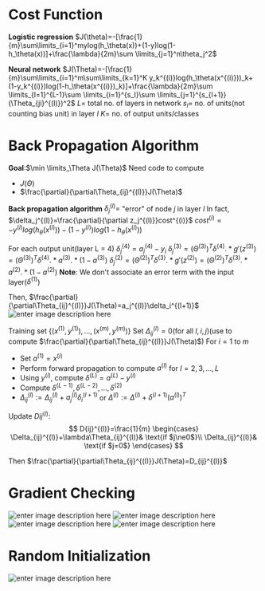 # Cost Function
**Logistic regression**
$J(\theta)=-[\frac{1}{m}\sum\limits_{i=1}^mylog(h_\theta(x))+(1-y)log(1-h_\theta(x))]+\frac{\lambda}{2m}\sum \limits_{j=1}^n\theta_j^2$

**Neural network**
$J(\Theta)=-[\frac{1}{m}\sum\limits_{i=1}^m\sum\limits_{k=1}^K y_k^{(i)}log(h_\theta(x^{(i)}))_k+(1-y_k^{(i)})log(1-h_\theta(x^{(i)})_k)]+\frac{\lambda}{2m}\sum \limits_{l=1}^{L-1}\sum \limits_{i=1}^{s_l}\sum \limits_{j=1}^{s_{l+1}}(\Theta_{ji}^{(l)})^2$
$L=$ total no. of layers in network
$s_l=$ no. of units(not counting bias unit) in layer $l$
$K=$ no. of output units/classes

# Back Propagation Algorithm
**Goal**:$\min \limits_\Theta J(\Theta)$
Need code to compute 

- $J(\Theta)$
- $\frac{\partial}{\partial\Theta_{ij}^{(l)}}J(\Theta)$

**Back propagation algorithm**
$\delta_j^{(l)}=$ "error" of node $j$ in layer $l$
In fact, $\delta_j^{(l)}=\frac{\partial}{\partial z_j^{(l)}}cost^{(i)}$
$cost^{(i)}=-y^{(i)}log(h_\theta(x^{(i)}))-(1-y^{(i)})log(1-h_\theta(x^{(i)}))$

For each output unit(layer L = 4)
$\delta_j^{(4)}=a_j^{(4)}-y_i$
$\delta_j^{(3)}=(\Theta^{(3)})^T\delta^{(4)}.*g'(z^{(3)})=(\Theta^{(3)})^T\delta^{(4)}.*a^{(3)}.*(1-a^{(3)})$
$\delta_j^{(2)}=(\Theta^{(2)})^T\delta^{(3)}.*g'(z^{(2)})=(\Theta^{(2)})^T\delta^{(3)}.*a^{(2)}.*(1-a^{(2)})$
**Note**: We don't associate an error term with the input layer($\delta^{(1)}$)

Then, $\frac{\partial}{\partial\Theta_{ij}^{(l)}}J(\Theta)=a_j^{(l)}\delta_i^{(l+1)}$
![enter image description here](https://lh3.googleusercontent.com/HPIWWws2FQmhvh7-pKg9TR4j6--o-EC6LCZ3I6ZEDmx6_OJtd-QxrAdDEYncCCMNIg9q78zlm3A)

Training set $\{(x^{(1)},y^{(1)}),...,(x^{(m)},y^{(m)})\}$
Set $\Delta_{ij}^{(l)}=0$(for all $l,i,j$)(use to compute $\frac{\partial}{\partial\Theta_{ij}^{(l)}}J(\Theta)$)
For $i=1$ to $m$
- Set $a^{(1)}=x^{(i)}$
- Perform forward propagation to compute $a^{(l)}$ for $l=2,3,...,L$
- Using $y^{(i)}$, compute $\delta^{(L)}=a^{(L)}-y^{(i)}$
- Compute $\delta^{(L-1)},\delta^{(L-2)},...,\delta^{(2)}$
- $\Delta_{ij}^{(l)}:=\Delta_{ij}^{(l)}+a_j^{(l)}\delta_i^{(l+1)}$ or $\Delta^{(l)}:=\Delta^{(l)}+\delta^{(l+1)}(a^{(l)})^T$


Update $D{ij}^{(l)}$:
$$
D{ij}^{(l)}=\frac{1}{m}
\begin{cases}  
\Delta_{ij}^{(l)}+\lambda\Theta_{ij}^{(l)}& \text{if $j\ne0$}\\
\Delta_{ij}^{(l)}& \text{if $j=0$}
\end{cases}
$$

Then $\frac{\partial}{\partial\Theta_{ij}^{(l)}}J(\Theta)=D_{ij}^{(l)}$

# Gradient Checking
![enter image description here](https://lh3.googleusercontent.com/I1rbHB80EA0JKmPvIaXJGEWXEg_O669R7rQJY5ecZUiPHd932OD8VQcqegcpuvZI70idMLUOVIc)
![enter image description here](https://lh3.googleusercontent.com/khiZhhDb_JtNRDjF6wchFfC67y2pESDSHB8iavv0r1Scq4VbK6QRdScZ21C2-el-_vZOV9DbUaw)
![enter image description here](https://lh3.googleusercontent.com/UClWOB3pOdjaWZ6ijKMsiORIHcyEQ_B-b3jwA8BqCzCURPIv0qQ-Ys9PREE6_py5bYgsegbYGSM)
![enter image description here](https://lh3.googleusercontent.com/7odNCOMqt9GfCN8rUmx9OCNnnSptQCXvluaDGBRmbtwNTUCGzYkOpSJgz155oKWXLJNt_cQjVyc)

# Random Initialization
![enter image description here](https://lh3.googleusercontent.com/-hhkn7fv2u3x2odWS5E2R5dAkxdU5wEvRruzEBVYLstgvIA_-W9ymCLyKLKKA4-WhuqlpXN9E8Y)

<!--stackedit_data:
eyJoaXN0b3J5IjpbMTYwMDA3NTg5MCwtMTA5OTgzMDg3NywtMT
A4MDkzNzgyMiwtMTgwODc4MTAwLC05NTk1MzcwODIsLTEyNDgx
MDk3MzcsNjk5MzI5NDI4LDE4NjA5Mzc0ODldfQ==
-->